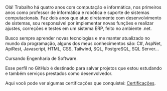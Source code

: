 Olá! Trabalho há quatro anos com computação e informática, nos primeiros anos como professor de informática e robótica e suporte de sistemas computacionais. Faz dois anos que atuo diretamente com desenvolvimento de sistemas, sou responsável por implementar novas funções e realizar ajustes, correções e testes em um sistema ERP, feito no ambiente .net.

Busco sempre aprender novas tecnologias e me manter atualizado no mundo da programação, alguns dos meus conhecimentos são: C#, AspNet, ApiRest, Javascript, HTML, CSS, Tailwind, SQL, PostgreSQL, SQL Server... 

Cursando Engenharia de Software.

Esse perfil no GitHub é destinado para salvar projetos que estou estudando e também serviços prestados como desenvolvedor.

Aqui você pode ver algumas certificações que conquistei: [Certificações](certificados).

<!---
victorcorreadasilva/victorcorreadasilva is a ✨ special ✨ repository because its `README.md` (this file) appears on your GitHub profile.
You can click the Preview link to take a look at your changes.
--->
